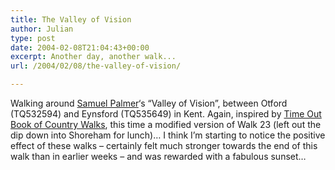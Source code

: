 ```yaml
---
title: The Valley of Vision
author: Julian
type: post
date: 2004-02-08T21:04:43+00:00
excerpt: Another day, another walk...
url: /2004/02/08/the-valley-of-vision/

---
```

Walking around [Samuel Palmer][1]&#8216;s &#8220;Valley of Vision&#8221;, between Otford (TQ532594) and Eynsford (TQ535649) in Kent. Again, inspired by [Time Out Book of Country Walks][2], this time a modified version of Walk 23 (left out the dip down into Shoreham for lunch)&#8230; I think I&#8217;m starting to notice the positive effect of these walks &#8211; certainly felt much stronger towards the end of this walk than in earlier weeks &#8211; and was rewarded with a fabulous sunset&#8230;

 [1]: https://www.victorianweb.org/painting/palmer/
 [2]: https://www.synesthesia.co.uk/library/archives/000305.php